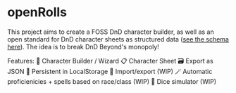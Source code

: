 # openRolls

This project aims to create a FOSS DnD character builder, as well as an open standard for DnD character sheets as structured data ([see the schema here](https://github.com/MoPaMo/open-rolls/blob/main/schema/character.json)). The idea is to break DnD Beyond's monopoly!

Features:
🔨 Character Builder / Wizard
📋 Character Sheet
🗃️ Export as JSON
💽 Persistent in LocalStorage
🚚 Import/export (WIP)
🪄 Automatic proficienicies + spells based on race/class (WIP)
🎲 Dice simulator (WIP)


